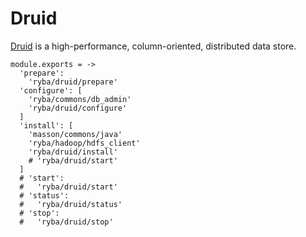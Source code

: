 
# Druid

[Druid](http://www.druid.io) is a high-performance, column-oriented, distributed 
data store.

    module.exports = ->
      'prepare':
        'ryba/druid/prepare'
      'configure': [
        'ryba/commons/db_admin'
        'ryba/druid/configure'
      ]
      'install': [
        'masson/commons/java'
        'ryba/hadoop/hdfs_client'
        'ryba/druid/install'
        # 'ryba/druid/start'
      ]
      # 'start':
      #   'ryba/druid/start'
      # 'status':
      #   'ryba/druid/status'
      # 'stop':
      #   'ryba/druid/stop'
